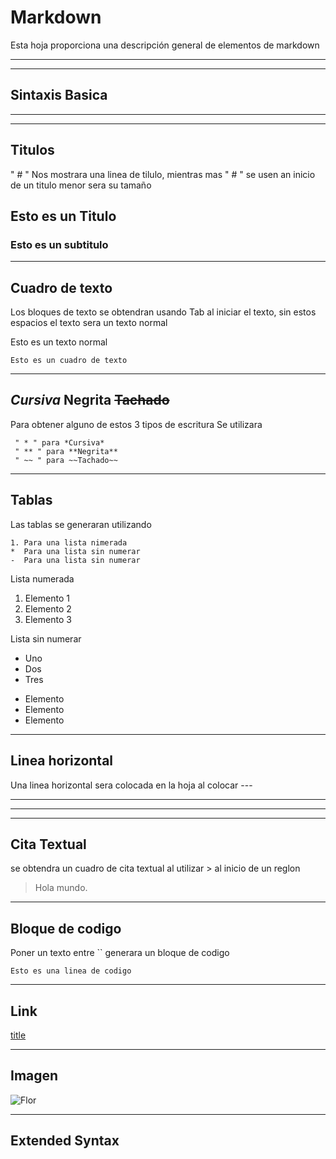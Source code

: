 # Markdown

Esta hoja proporciona una descripción general de elementos de markdown

---
---

## Sintaxis Basica

---
---

## Titulos

 " # " Nos mostrara una linea de tilulo,  mientras mas " # " se usen an inicio de un titulo menor sera su tamaño

## Esto es un Titulo

### Esto es un subtitulo

---

## Cuadro de texto

 Los bloques de texto se obtendran usando Tab al iniciar el texto, sin estos espacios el texto sera un texto normal

Esto es un texto normal

    Esto es un cuadro de texto

---

## *Cursiva* **Negrita** ~~Tachado~~

Para obtener alguno de estos 3 tipos de escritura Se utilizara

     " * " para *Cursiva*
     " ** " para **Negrita**
     " ~~ " para ~~Tachado~~

---

## Tablas

 Las tablas se generaran utilizando

    1. Para una lista nimerada
    *  Para una lista sin numerar
    -  Para una lista sin numerar

 Lista numerada

1. Elemento 1
2. Elemento 2
3. Elemento 3

 Lista sin numerar

* Uno
* Dos
* Tres

- Elemento
- Elemento
- Elemento

---

## Linea horizontal

Una linea horizontal sera colocada en la hoja al colocar ---

---
---
---

## Cita Textual

se obtendra un cuadro de cita textual al utilizar > al inicio de un reglon

> Hola mundo.

---

## Bloque de codigo

Poner un texto entre `` generara un bloque de codigo

`Esto es una linea de codigo`

---

## Link

[title](https://www.example.com)

---

## Imagen

![Flor](https://upload.wikimedia.org/wikipedia/commons/thumb/5/51/Nelumno_nucifera_open_flower_-_botanic_garden_adelaide.jpg/1200px-Nelumno_nucifera_open_flower_-_botanic_garden_adelaide.jpg)

---

## Extended Syntax